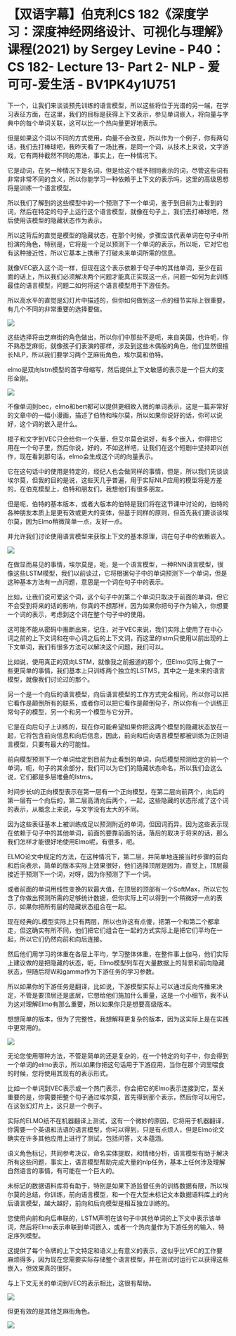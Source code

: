 # 【双语字幕】伯克利CS 182《深度学习：深度神经网络设计、可视化与理解》课程(2021) by Sergey Levine - P40：CS 182- Lecture 13- Part 2- NLP - 爱可可-爱生活 - BV1PK4y1U751

下一个，让我们来谈谈预先训练的语言模型，所以这些将位于光谱的另一端，在学习表征方面，在这里，我们的目标是获得上下文表示，参见单词嵌入，将向量与字典中的每个单词关联，这可以比一个热向量更好地表示。

但是如果这个词以不同的方式使用，向量不会改变，所以作为一个例子，你有两句话，我们去打棒球吧，我昨天看了一场比赛，是同一个词，从技术上来说，文字游戏，它有两种截然不同的用法，事实上，在一种情况下。

它是动词，在另一种情况下是名词，但是给这个赋予相同表示的词，尽管这些词有非常非常不同的含义，所以你能学习一种依赖于上下文的表示吗，这里的高级思想将是训练一个语言模型。

所以我们了解到的这些模型中的一个预测了下一个单词，鉴于到目前为止看到的词，然后在特定的句子上运行这个语言模型，就像在句子上，我们去打棒球吧，然后使用该模型的隐藏状态作为表示。

所以这背后的直觉是模型的隐藏状态，在那个时候，步骤应该代表单词在句子中所扮演的角色，特别是，它将是一个足以预测下一个单词的表示，所以呃，它对它也有这种接近性，所以它基本上携带了打破未来单词所需的信息。

就像VEC嵌入这个词一样，但现在这个表示依赖于句子中的其他单词，至少在前面的话上，所以我们必须解决两个问题才能真正实现这一点，问题一如何为此训练最佳的语言模型，问题二如何将这个语言模型用于下游任务。

所以高水平的直觉是幻灯片中描述的，但你如何做到这一点的细节实际上很重要，有几个不同的非常重要的选择要做。



![](img/ce54abf210d092e8e6148254479a46d6_1.png)

这些选择将由芝麻街的角色做出，所以你们中那些不是呃，来自美国，也许呃，你不熟悉芝麻街，就像孩子们表演的那样，涉及到这些木偶般的角色，他们显然很擅长NLP，所以我们要学习两个芝麻街角色，埃尔莫和伯特。

elmo是双向lstm模型的首字母缩写，然后提供上下文敏感的表示是一个巨大的变形金刚。

![](img/ce54abf210d092e8e6148254479a46d6_3.png)

不像单词到bec，elmo和bert都可以提供更细致入微的单词表示，这是一篇非常好的文章中的一幅小漫画，描述了伯特和埃尔莫，所以如果你说好的话，你可以说好，这个词的嵌入是什么。

棍子和文字到VEC只会给你一个矢量，但艾尔莫会说好，有多个嵌入，你得把它用在一个句子里，然后你说，好的，不如这样吧，让我们在这个短剧中坚持即兴创作，现在看到那句话，elmo会生成这个词的向量表示。

它在这句话中的使用是特定的，经纪人也会做同样的事情，但是，所以我们先谈谈埃尔莫，但我的目的是说，这些天几乎普遍，用于实际NLP应用的模型将是方差的，在伯克模型上，伯特和朋友们，我想他们有很多朋友。

但是呃，伯特的基本版本，或者大版本的伯特是我们将在这节课中讨论的，伯特的各种朋友本质上是更有效或更大的变体，但基于同样的原则，但首先我们要谈谈埃尔莫，因为Elmo稍微简单一点，友好一点。

并允许我们讨论使用语言模型来获取上下文的基本原理，词在句子中的依赖嵌入。

![](img/ce54abf210d092e8e6148254479a46d6_5.png)

在做显而易见的事情，埃尔莫是，呃，是一个语言模型，一种RNN语言模型，很像这些LSTM模型，我们以前谈过，它将根据句子中的单词预测下一个单词，但是这种基本方法有一点问题，意思是一个词在句子中的表示。

比如，让我们说可爱这个词，这个句子中的第二个单词只取决于前面的单词，但它不会受到将来的话的影响，你真的不想那样，因为如果你把句子作为输入，你想要一个词的表示，考虑到这个词在整个句子中的使用。

这可能不能从密码中推断出来，记住，对于VEC来说，我们实际上使用了在中心词之前的上下文词和在中心词之后的上下文词，而这里的lstm只使用以前出现的上下文单词，我们有很多方法可以解决这个问题，我们可以。

比如说，使用真正的双向LSTM，就像我之前报道的那个，但Elmo实际上做了一些更简单的事情，我们基本上只训练两个独立的LSTMS，其中之一是未来的语言模型，就像我们讨论过的那个。

另一个是一个向后的语言模型，向后语言模型的工作方式完全相同，所以你可以把它看作是颠倒所有的联系，或者你可以把它看作是颠倒句子，所以你有一个训练正常句子的模型，另一个和另一个模型与它分开。

它是在向后句子上训练的，现在你可能希望如果你把这两个模型的隐藏状态放在一起，它将包含前向信息和向后信息，因此，前向和后向语言模型都被训练为正则语言模型，只要有最大的可能性。

前向模型预测下一个单词给定到目前为止看到的单词，向后模型预测给定的前一个单词，呃，句子的其余部分，我们可以为它们的隐藏状态命名，所以我们会这么说，它们都是多层堆叠的lstms。

时间步长t的正向模型表示在第一层有一个正向模型，在第二层向前两个，向后的第一层有一个向后的，第二层高清向后两个，一起，这些隐藏的状态形成了这个词的表示，从概念上来说，与文字没有太大的不同。

因为这些表征基本上被训练成足以预测附近的单词，但因词而异，因为这些表示现在依赖于句子中的其他单词，前面的要靠前面的话，落后的取决于将来的话，那么我们怎样才能很好地使用Elmo呢，有很多，呃。

ELMO论文中规定的方法，在这种情况下，第二层，并简单地连接当时步骤的前向和后向表示，简单的版本实际上效果很好，他们选择顶层是因为，直觉上，顶层最接近于预测下一个词，对呀，因为你预测了下一个词。

或者前面的单词用线性变换的软最大值，在顶层的顶部有一个SoftMax，所以它包含了你做出预测所需的足够统计数据，但你实际上可以得到一个稍微好一点的表示，如果你把所有层的隐藏状态组合在一起。

现在经典的L模型实际上只有两层，所以也许这有点傻，把第一个和第二个都拿走，但这确实有所不同，他们把它们组合在一起的方式实际上是把它们平均在一起，所以它们仍然向前和向后连接。

然后他们用学习的体重在各层上平均，学习整体体重，在整件事上伽马，他们实际上建议做的是把隐藏的状态，呃，Elmo模型列车在大量数据上的背景和前向隐藏状态，但随后将W和gamma作为下游任务的学习参数。

所以如果你的下游任务是翻译，比如说，下游模型实际上可以通过反向传播来决定，不管是要顶层还是底层，它想给他们施加什么重量，这是一个小细节，我不认为这对理解Elmo有那么重要，所以如果你只是想要高级版本。

想想简单的版本，但为了完整性，我想解释更复杂的版本，因为这实际上是在实践中更常用的。

![](img/ce54abf210d092e8e6148254479a46d6_7.png)

无论您使用哪种方法，不管是简单的还是复杂的，在一个特定的句子中，你会得到一个单词的elmo表示，所以如果你把这句话用于下游应用，当你在那个词里喂食的时候，您将使用其现有的表示形式。

比如一个单词到VEC表示或一个热门表示，你会把它的Elmo表示连接到它，至关重要的是，你需要把整个句子通过埃尔莫，首先得到那个表示，然后你可以用它，在这张幻灯片上，这只是一个例子。

实际的ELMO纸不在机器翻译上测试，这有一个微妙的原因，它将用于机器翻译，你需要一个英语和法语的语言模型，你可以得到，只是有点烦人，但是Elmo论文确实在许多其他应用上进行了测试，包括问答，文本蕴涵。

语义角色标记，共同参考决议，命名实体提取，和情绪分析，语言模型有助于解决所有这些问题，事实上，语言模型帮助完成大量的nlp任务，基本上任何涉及理解自然语言的事情，有可能在一个巨大的。

未标记的数据语料库将有助于，特别是如果下游监督任务的训练数据有限，所以埃尔莫的总结，你训练，前向语言模型，和一个在大型未标记文本数据语料库上的向后语言模型，越大越好，前向和后向模型是相互独立训练的。

您使用向前和向后串联的，LSTM声明在该句子中其他单词的上下文中表示该单词，然后将Elmo表示串联到单词嵌入，或者一个热向量作为下游任务的输入，特定序列模型。

这提供了每个令牌的上下文特定和语义上有意义的表示，这似乎比VEC的工作要麻烦得多，因为现在您需要实际存储整个语言模型，并在测试时运行它以获得这些嵌入，但效果真的很好。

与上下文无关的单词到VEC的表示相比，这很有帮助。

![](img/ce54abf210d092e8e6148254479a46d6_9.png)

但更有效的是其他芝麻街角色。

![](img/ce54abf210d092e8e6148254479a46d6_11.png)
